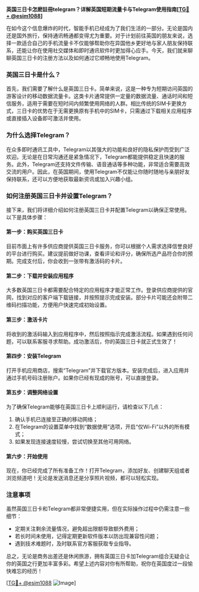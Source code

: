 **英国三日卡怎麽註冊telegram？详解英国短期流量卡与Telegram使用指南[[TG💪+ @esim1088](https://t.me/s/esim1088)]**

在如今这个信息爆炸的时代，智能手机已经成为了我们生活的一部分。无论是国内还是国外旅行，保持通讯畅通都变得尤为重要。对于计划前往英国的朋友来说，选择一款适合自己的手机流量卡不仅能够帮助你在异国他乡更好地与家人朋友保持联系，还能让你在使用社交媒体和即时通讯软件时更加得心应手。今天，我们就来聊聊英国三日卡的注册方法以及如何通过它顺畅地使用Telegram。

### 英国三日卡是什么？

首先，我们需要了解什么是英国三日卡。简单来说，这是一种专为短期访问英国的游客设计的移动数据流量卡。这类卡片通常提供一定量的数据流量、通话时间和短信服务，适用于需要在短时间内频繁使用网络的人群。相比传统的SIM卡更换方式，三日卡的优势在于无需更换原有手机中的SIM卡，只需通过下载相关应用程序或直接插入设备即可激活并使用。

### 为什么选择Telegram？

在众多即时通讯工具中，Telegram以其强大的功能和良好的隐私保护而受到广泛欢迎。无论是在日常沟通还是紧急情况下，Telegram都能提供稳定且快速的服务。此外，Telegram还支持文件传输、语音通话等多种功能，非常适合需要高效交流的用户。因此，在英国期间，使用Telegram不仅能让你随时随地与亲朋好友保持联系，还可以方便地获取最新资讯或加入兴趣小组。

### 如何注册英国三日卡并设置Telegram？

接下来，我们将详细介绍如何注册英国三日卡并配置Telegram以确保正常使用。以下是具体步骤：

#### 第一步：购买英国三日卡
目前市面上有许多供应商提供英国三日卡服务，你可以根据个人需求选择信誉良好的平台进行购买。建议提前做好功课，查看评论和评分，确保所选产品符合你的预期。完成支付后，你会收到一张带有激活码的卡片。

#### 第二步：下载并安装应用程序
大多数英国三日卡都需要配合特定的应用程序才能正常工作。登录供应商提供的官网，找到对应的客户端下载链接，并按照提示完成安装。部分卡片可能还会附带二维码扫描功能，方便用户快速完成初始设置。

#### 第三步：激活卡片
将收到的激活码输入到应用程序中，然后按照指示完成激活流程。如果遇到任何问题，可以联系客服寻求帮助。成功激活后，你的英国三日卡就正式生效了！

#### 第四步：安装Telegram
打开手机应用商店，搜索“Telegram”并下载官方版本。安装完成后，进入应用并通过手机号码注册账户。如果你已经有现成的账号，可以直接登录。

#### 第五步：调整网络设置
为了确保Telegram能够在英国三日卡上顺利运行，请检查以下几点：
1. 确认手机已连接至正确的移动网络；
2. 在Telegram的设置菜单中找到“数据使用”选项，开启“仅Wi-Fi”以外的所有模式；
3. 如果发现连接速度较慢，尝试切换至其他可用网络。

#### 第六步：开始使用
现在，你已经完成了所有准备工作！打开Telegram，添加好友、创建聊天组或者浏览频道吧！无论是发送消息还是分享照片视频，都可以轻松实现。

### 注意事项

虽然英国三日卡和Telegram都非常便捷实用，但在实际操作过程中仍需注意一些细节：
- 定期关注剩余流量情况，避免超出限额导致额外费用；
- 若长时间未使用，记得定期更新软件版本以防出现兼容性问题；
- 遇到技术难题时，及时联系官方客服获取专业指导。

总之，无论是商务出差还是休闲旅游，拥有英国三日卡加Telegram组合无疑会让你的英国之行更加丰富多彩。希望上述内容对你有所帮助，祝你在英国度过一段愉快难忘的经历！

[[TG💪+ @esim1088](https://t.me/s/esim1088) ![Image](https://i.postimg.cc/4NQfJmqS/Snipaste-2025-05-13-00-14-12.png)]